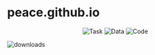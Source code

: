 # peace.github.io

<div align="center">
 
 ![Task](https://img.shields.io/badge/Task-GeoMap-orange) 
 ![Data](https://img.shields.io/badge/Data-Released-green) 
 ![Code](https://img.shields.io/badge/Code_License-MIT-blue) 

</div>

[downloads-badge]: https://img.shields.io/github/downloads/farag2/Sophia-Script-for-Windows/total?label=downloads%20%28since%20May%202020%29

![downloads][downloads-badge]
